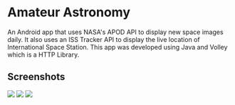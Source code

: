 # Amateur Astronomy
An Android app that uses NASA's APOD API to display new space images daily. It also uses an ISS Tracker API to display the live location of International Space Station.
This app was developed using Java and Volley which is a HTTP Library.
## Screenshots
![](https://github.com/adityaaa-31/Astronomy-App/assets/66862247/b4170070-50df-4c3a-b02a-f1c2a71708bb)
![](https://github.com/adityaaa-31/Astronomy-App/assets/66862247/b36f7d41-5f83-41e4-afde-1c036ba3079a)
![](https://github.com/adityaaa-31/Astronomy-App/assets/66862247/c692820c-27aa-4a0a-8834-2fb3ecedd250)
